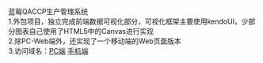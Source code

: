 蓝莓QACCP生产管理系统<br>
1.外包项目，独立完成前端数据可视化部分，可视化框架主要使用kendoUI，少部分图表自己使用了HTML5中的Canvas进行实现<br>
2.除PC-Web端外，还实现了一个移动端的Web页面版本<br>
3.访问域名：<a href='http://222.85.150.217:8099/Portal/blueberry/map.html?dw=JC-ZCGZ-140103-0003'>PC端</a> <a href='blueberryMobile.tinkerlab.cn'>手机端</a>
